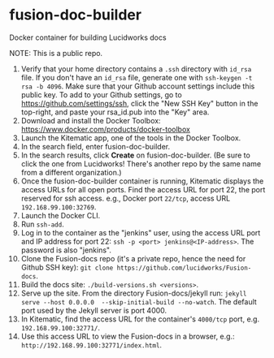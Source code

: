 # fusion-doc-builder
Docker container for building Lucidworks docs

NOTE: This is a public repo.

1. Verify that your home directory contains a `.ssh` directory with `id_rsa` file.  If you don't have an `id_rsa` file, generate one with `ssh-keygen -t rsa -b 4096`.  Make sure that your Github account settings include this public key.  To add to your Github settings, go to https://github.com/settings/ssh, click the "New SSH Key" button in the top-right, and paste your rsa_id.pub into the "Key" area.
1. Download and install the Docker Toolbox: https://www.docker.com/products/docker-toolbox
1. Launch the Kitematic app, one of the tools in the Docker Toolbox.
1. In the search field, enter fusion-doc-builder.
1. In the search results, click **Create** on fusion-doc-builder. (Be sure to click the one from Lucidworks!  There's another repo by the same name from a different organization.)
1. Once the fusion-doc-builder container is running, Kitematic displays the access URLs for all open ports. Find the access URL for port 22, the port reserved for ssh access.  e.g., Docker port `22/tcp`, access URL `192.168.99.100:32769`.
1. Launch the Docker CLI.
1. Run `ssh-add`.
1. Log in to the container as the "jenkins" user, using the access URL port and IP address for port 22: `ssh -p <port> jenkins@<IP-address>`.  The password is also "jenkins".
1. Clone the Fusion-docs repo (it's a private repo, hence the need for Github SSH key): `git clone https://github.com/lucidworks/Fusion-docs`.
1. Build the docs site: `./build-versions.sh <versions>`.
1. Serve up the site.  From the directory Fusion-docs/jekyll run: `jekyll serve --host 0.0.0.0  --skip-initial-build --no-watch`.  The default port used by the Jekyll server is port 4000.
1. In Kitematic, find the access URL for the container's `4000/tcp` port, e.g. `192.168.99.100:32771/`.
1. Use this access URL to view the Fusion-docs in a browser, e.g.: `http://192.168.99.100:32771/index.html`.
